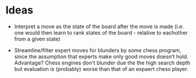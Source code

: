# Ideas

- Interpret a move as the state of the board after the move is made (i.e. one would then learn to rank states of the board - relative to eachother from a given state)

- Streamline/filter expert moves for blunders by some chess program, since the assumption that experts make only good moves doesn’t hold. Advantage? Chess engines don't blunder due the the high search depth but evaluation is (probably) worse than that of an expaert chess player.